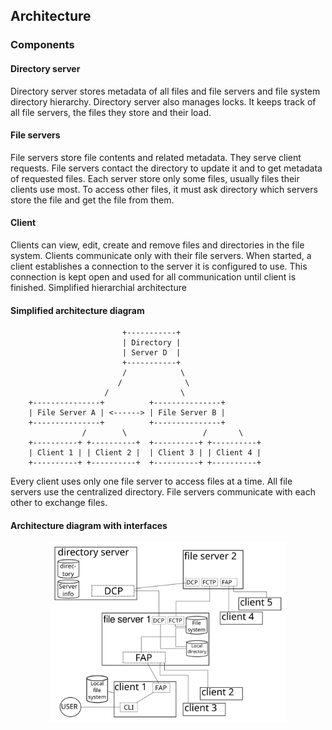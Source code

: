 <a id="arch"></a>
Architecture
------------

### Components

#### Directory server
Directory server stores metadata of all files and file servers and file system directory hierarchy. Directory server also manages locks. It keeps track of all file servers, the files they store and their load.

#### File servers
File servers store file contents and related metadata. They serve client requests. File servers contact the directory to update it and to get metadata of requested files. Each server store only some files, usually files their clients use most. To access other files, it must ask directory which servers store the file and get the file from them.

#### Client
Clients can view, edit, create and remove files and directories in the file system. Clients communicate only with their file servers. When started, a client establishes a connection to the server it is configured to use. This connection is kept open and used for all communication until client is finished.
Simplified hierarchial architecture

#### Simplified architecture diagram

							 +-----------+                          
							 | Directory |                          
							 | Server D  |                         
							 +-----------+                          
							 /            \                           
							/              \                          
						 /                \                         
		+---------------+          +---------------+                       
		| File Server A | <------> | File Server B |                     
		+---------------+          +---------------+ 
					/        \                 /       \
		+----------+ +----------+  +----------+ +----------+                   
		| Client 1 | | Client 2 |  | Client 3 | | Client 4 |
		+----------+ +----------+  +----------+ +----------+                           
                                                   
Every client uses only one file server to access files at a time. All file servers use the centralized directory. File servers communicate with each other to exchange files.

#### Architecture diagram with interfaces
<center><img alt="System architecture diagram" src="arch.svg" width="75%"></center>

